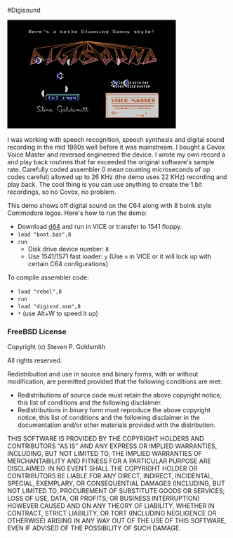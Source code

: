 #Digisound

![Digisound](images/digisound.png)

I was working with speech recognition, speech synthesis and digital sound recording in the mid 1980s well before it was mainstream. I bought a Covox Voice Master and reversed engineered the device. I wrote my own record a and play back routines that far exceeded the original software's sample rate. Carefully coded assembler (I mean counting microseconds of op codes careful) allowed up to 26 KHz (the demo uses 22 KHz) recording and play back. The cool thing is you can use anything to create the 1 bit recordings, so no Covox, no problem.

This demo shows off digital sound on the C64 along with 8 boink style Commodore logos. Here's how to run the demo:
* Download [d64](https://github.com/sgjava/garage/raw/master/commodore/c64/digisound/digisound.d64.zip) and run in VICE or transfer to 1541 floppy.
* `load "boot.bas",8`
* `run`
    * Disk drive device number: `8`
    * Use 1541/1571 fast loader: `y` (Use `n` in VICE or it will lock up with certain C64 configurations)

To compile assembler code:
* `load "rebel",8`
* `run`
* `load "digisnd.asm",8`
* `*` (use Alt+W to speed it up)

### FreeBSD License
Copyright (c) Steven P. Goldsmith

All rights reserved.

Redistribution and use in source and binary forms, with or without modification, are permitted provided that the following conditions are met:
* Redistributions of source code must retain the above copyright notice, this list of conditions and the following disclaimer.
* Redistributions in binary form must reproduce the above copyright notice, this list of conditions and the following disclaimer in the documentation and/or other materials provided with the distribution.

THIS SOFTWARE IS PROVIDED BY THE COPYRIGHT HOLDERS AND CONTRIBUTORS "AS IS" AND ANY EXPRESS OR IMPLIED WARRANTIES, INCLUDING, BUT NOT LIMITED TO, THE IMPLIED WARRANTIES OF MERCHANTABILITY AND FITNESS FOR A PARTICULAR PURPOSE ARE DISCLAIMED. IN NO EVENT SHALL THE COPYRIGHT HOLDER OR CONTRIBUTORS BE LIABLE FOR ANY DIRECT, INDIRECT, INCIDENTAL, SPECIAL, EXEMPLARY, OR CONSEQUENTIAL DAMAGES (INCLUDING, BUT NOT LIMITED TO, PROCUREMENT OF SUBSTITUTE GOODS OR SERVICES; LOSS OF USE, DATA, OR PROFITS; OR BUSINESS INTERRUPTION) HOWEVER CAUSED AND ON ANY THEORY OF LIABILITY, WHETHER IN CONTRACT, STRICT LIABILITY, OR TORT (INCLUDING NEGLIGENCE OR OTHERWISE) ARISING IN ANY WAY OUT OF THE USE OF THIS SOFTWARE, EVEN IF ADVISED OF THE POSSIBILITY OF SUCH DAMAGE.
